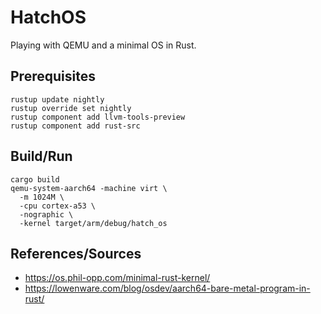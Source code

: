 # HatchOS

Playing with QEMU and a minimal OS in Rust.

## Prerequisites

```
rustup update nightly
rustup override set nightly
rustup component add llvm-tools-preview
rustup component add rust-src
```

## Build/Run

```
cargo build
qemu-system-aarch64 -machine virt \
  -m 1024M \
  -cpu cortex-a53 \
  -nographic \
  -kernel target/arm/debug/hatch_os
```

## References/Sources

* https://os.phil-opp.com/minimal-rust-kernel/
* https://lowenware.com/blog/osdev/aarch64-bare-metal-program-in-rust/

